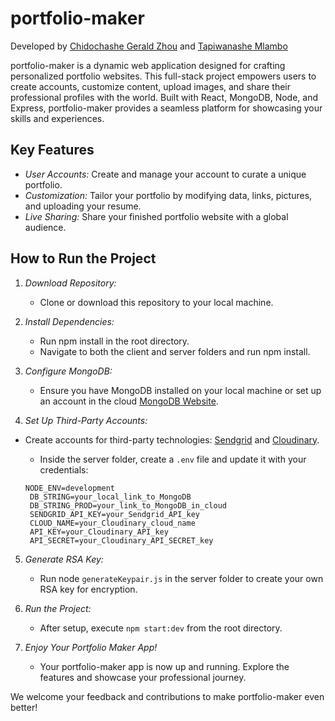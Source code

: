 # portfolio-maker

Developed by [Chidochashe Gerald Zhou](https://github.com/chidozhou) and [Tapiwanashe Mlambo](https://github.com/tapiwamla)

portfolio-maker is a dynamic web application designed for crafting personalized portfolio websites. This full-stack project empowers users to create accounts, customize content, upload images, and share their professional profiles with the world. Built with React, MongoDB, Node, and Express, portfolio-maker provides a seamless platform for showcasing your skills and experiences.

## Key Features

- _User Accounts:_ Create and manage your account to curate a unique portfolio.
- _Customization:_ Tailor your portfolio by modifying data, links, pictures, and uploading your resume.
- _Live Sharing:_ Share your finished portfolio website with a global audience.

## How to Run the Project

1. _Download Repository:_

   - Clone or download this repository to your local machine.

2. _Install Dependencies:_

   - Run npm install in the root directory.
   - Navigate to both the client and server folders and run npm install.

3. _Configure MongoDB:_

   - Ensure you have MongoDB installed on your local machine or set up an account in the cloud [MongoDB Website](https://www.mongodb.com/).

4. _Set Up Third-Party Accounts:_

- Create accounts for third-party technologies: [Sendgrid](https://sendgrid.com) and [Cloudinary](https://cloudinary.com).
   - Inside the server folder, create a `.env` file and update it with your credentials:

   ```
   NODE_ENV=development
    DB_STRING=your_local_link_to_MongoDB
    DB_STRING_PROD=your_link_to_MongoDB_in_cloud
    SENDGRID_API_KEY=your_Sendgrid_API_key
    CLOUD_NAME=your_Cloudinary_cloud_name
    API_KEY=your_Cloudinary_API_key
    API_SECRET=your_Cloudinary_API_SECRET_key
   ```

5. _Generate RSA Key:_

   - Run node `generateKeypair.js` in the server folder to create your own RSA key for encryption.

6. _Run the Project:_

   - After setup, execute `npm start:dev` from the root directory.

7. _Enjoy Your Portfolio Maker App!_
   - Your portfolio-maker app is now up and running. Explore the features and showcase your professional journey.

We welcome your feedback and contributions to make portfolio-maker even better!
